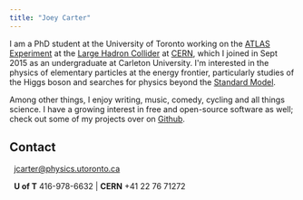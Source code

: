 ```yaml
---
title: "Joey Carter"
---
```


I am a PhD student at the University of Toronto working on the [ATLAS Experiment](https://atlas.cern) at the [Large Hadron Collider](https://home.cern/topics/large-hadron-collider) at [CERN](http://home.cern/), which I joined in Sept 2015 as an undergraduate at Carleton University. I'm interested in the physics of elementary particles at the energy frontier, particularly studies of the Higgs boson and searches for physics beyond the [Standard Model](https://home.cern/about/physics/standard-model).

Among other things, I enjoy writing, music, comedy, cycling and all things science. I have a growing interest in free and open-source software as well; check out some of my projects over on [Github](https://github.com/joeycarter).

## Contact

<i class="fa fa-envelope-o" aria-hidden="true"></i> &nbsp; [jcarter@physics.utoronto.ca](mailto:jcarter@physics.utoronto.ca)

<i class="fa fa-phone" aria-hidden="true"></i> &nbsp; **U of T** 416-978-6632 | **CERN** +41 22 76 71272
